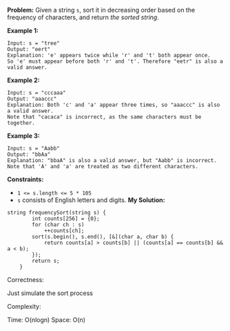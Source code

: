 **Problem:**
Given a string `s`, sort it in decreasing order based on the frequency of characters, and return *the sorted string*.

 

**Example 1:**

```
Input: s = "tree"
Output: "eert"
Explanation: 'e' appears twice while 'r' and 't' both appear once.
So 'e' must appear before both 'r' and 't'. Therefore "eetr" is also a valid answer.
```

**Example 2:**

```
Input: s = "cccaaa"
Output: "aaaccc"
Explanation: Both 'c' and 'a' appear three times, so "aaaccc" is also a valid answer.
Note that "cacaca" is incorrect, as the same characters must be together.
```

**Example 3:**

```
Input: s = "Aabb"
Output: "bbAa"
Explanation: "bbaA" is also a valid answer, but "Aabb" is incorrect.
Note that 'A' and 'a' are treated as two different characters.
```

 

**Constraints:**

- `1 <= s.length <= 5 * 105`
- `s` consists of English letters and digits.
**My Solution:**
```
string frequencySort(string s) {
        int counts[256] = {0};
        for (char ch : s)
            ++counts[ch];
        sort(s.begin(), s.end(), [&](char a, char b) { 
            return counts[a] > counts[b] || (counts[a] == counts[b] && a < b); 
        });
        return s;
    }
```
Correctness:

Just simulate the sort process

Complexity:

Time: O(nlogn)
Space: O(n)